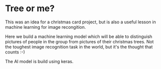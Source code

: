 # Tree or me?

This was an idea for a christmas card project, but is also a useful lesson in machine learning for image recongition.

Here we build a machine learning model which will be able to distinguish pictures of people in the group from pictures of their christmas trees.  Not the toughest image recognition task in the world, but it's the thought that counts :-)

The AI model is build using keras.
